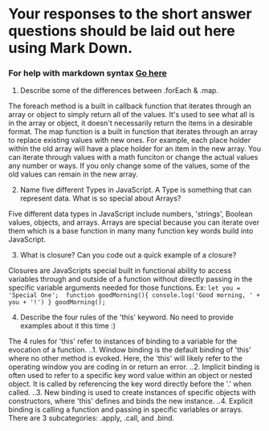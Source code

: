# Your responses to the short answer questions should be laid out here using Mark Down.
### For help with markdown syntax [Go here](https://github.com/adam-p/markdown-here/wiki/Markdown-Cheatsheet)

1. Describe some of the differences between .forEach & .map. 

The foreach method is a built in callback function that iterates through an array or object to simply return all of the values. It's used to see what all is in the array or object, it doesn't necessarily return the items in a desirable format. The map function is a built in function that iterates through an array to replace existing values with new ones. For example, each place holder within the old array will have a place holder for an item in the new array. You can iterate through values with a math funciton or change the actual values any number or ways. If you only change some of the values, some of the old values can remain in the new array.  

2. Name five different Types in JavaScript. A Type is something that can represent data. What is so special about Arrays?

Five different data types in JavaScript include numbers, 'strings', Boolean values, objects, and arrays. Arrays are special because you can iterate over them which is a base function in many many function key words build into JavaScript.

3. What is closure? Can you code out a quick example of a closure?

Closures are JavaScripts special built in functional ability to access variables through and outside of a function without directly passing in the specific variable arguments needed for those functions. 
Ex: 
`let you = 'Special One'; 
function goodMorning(){
    console.log('Good morning, ' + you + '!')
}
goodMorning();` 
    
4. Describe the four rules of the 'this' keyword. No need to provide examples about it this time :)

The 4 rules for 'this' refer to instances of binding to a variable for the evocation of a function.
..1. Window binding is the default binding of 'this' where no other method is evoked. Here, the 'this' will likely refer to the operating window you are coding in or return an error. 
..2. Implicit binding is often used to refer to a specific key word value within an object or nested object. It is called by referencing the key word directly before the '.' when called.
..3. New binding is used to create instances of specific objects with constructors, where 'this' defines and binds the new instance. 
..4. Explicit binding is calling a function and passing in specific variables or arrays. There are 3 subcategories: .apply, .call, and .bind.  
